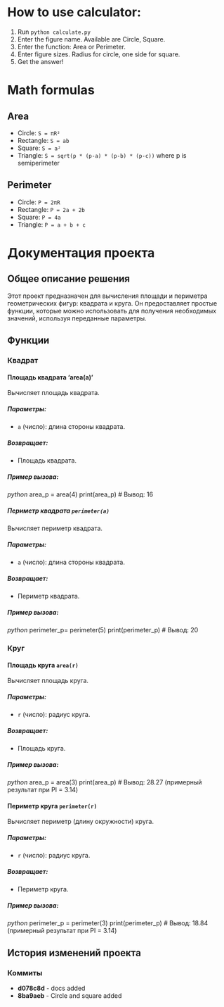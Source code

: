
# How to use calculator:
1. Run `python calculate.py`
2. Enter the figure name. Available are Circle, Square.
3. Enter the function: Area or Perimeter.
4. Enter figure sizes. Radius for circle, one side for square.
5. Get the answer!

# Math formulas
## Area
- Circle: `S = πR²`
- Rectangle: `S = ab`
- Square: `S = a²`
- Triangle: `S = sqrt(p * (p-a) * (p-b) * (p-c))` where p is semiperimeter

## Perimeter
- Circle: `P = 2πR`
- Rectangle: `P = 2a + 2b`
- Square: `P = 4a`
- Triangle: `P = a + b + c`

# Документация проекта

## Общее описание решения

Этот проект предназначен для вычисления площади и периметра геометрических фигур: квадрата и круга. Он предоставляет простые функции, которые можно использовать для получения необходимых значений, используя переданные параметры.

## Функции

### Квадрат

#### Площадь квадрата ‘area(a)’

Вычисляет площадь квадрата.

##### Параметры:
- `a` (число): длина стороны квадрата.

##### Возвращает:
- Площадь квадрата.

##### Пример вызова:
*python*
area_p = area(4)
print(area_p)  # Вывод: 16

##### Периметр квадрата `perimeter(a)`

Вычисляет периметр квадрата.

##### Параметры:
- `а` (число): длина стороны квадрата.

##### Возвращает:
- Периметр квадрата.

##### Пример вызова:
*python*
perimeter_p= perimeter(5)
print(perimeter_p)  # Вывод: 20

### Круг

#### Площадь круга `area(r)`

Вычисляет площадь круга.

##### Параметры:
- `r` (число): радиус круга.

##### Возвращает:
- Площадь круга.

##### Пример вызова:
*python*
area_p = area(3)
print(area_p)  # Вывод: 28.27 (примерный результат при PI = 3.14)

#### Периметр круга `perimeter(r)`

Вычисляет периметр (длину окружности) круга.

##### Параметры:
- `r` (число): радиус круга.

##### Возвращает:
- Периметр круга.

##### Пример вызова:
*python*
perimeter_p = perimeter(3)
print(perimeter_p)  # Вывод: 18.84 (примерный результат при PI = 3.14)

## История изменений проекта

### Коммиты

- **d078c8d** - docs added
- **8ba9aeb** - Circle and square added
